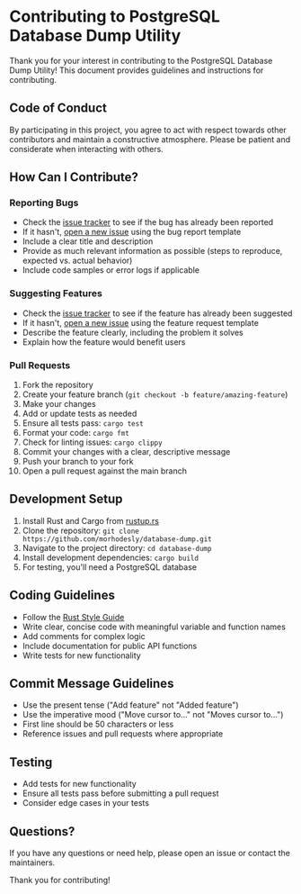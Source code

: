 # Contributing to PostgreSQL Database Dump Utility

Thank you for your interest in contributing to the PostgreSQL Database Dump Utility! This document provides guidelines and instructions for contributing.

## Code of Conduct

By participating in this project, you agree to act with respect towards other contributors and maintain a constructive atmosphere. Please be patient and considerate when interacting with others.

## How Can I Contribute?

### Reporting Bugs

- Check the [issue tracker](https://github.com/morhodesly/database-dump/issues) to see if the bug has already been reported
- If it hasn't, [open a new issue](https://github.com/morhodesly/database-dump/issues/new/choose) using the bug report template
- Include a clear title and description
- Provide as much relevant information as possible (steps to reproduce, expected vs. actual behavior)
- Include code samples or error logs if applicable

### Suggesting Features

- Check the [issue tracker](https://github.com/morhodesly/database-dump/issues) to see if the feature has already been suggested
- If it hasn't, [open a new issue](https://github.com/morhodesly/database-dump/issues/new/choose) using the feature request template
- Describe the feature clearly, including the problem it solves
- Explain how the feature would benefit users

### Pull Requests

1. Fork the repository
2. Create your feature branch (`git checkout -b feature/amazing-feature`)
3. Make your changes
4. Add or update tests as needed
5. Ensure all tests pass: `cargo test`
6. Format your code: `cargo fmt`
7. Check for linting issues: `cargo clippy`
8. Commit your changes with a clear, descriptive message
9. Push your branch to your fork
10. Open a pull request against the main branch

## Development Setup

1. Install Rust and Cargo from [rustup.rs](https://rustup.rs/)
2. Clone the repository: `git clone https://github.com/morhodesly/database-dump.git`
3. Navigate to the project directory: `cd database-dump`
4. Install development dependencies: `cargo build`
5. For testing, you'll need a PostgreSQL database

## Coding Guidelines

- Follow the [Rust Style Guide](https://github.com/rust-lang/rustfmt)
- Write clear, concise code with meaningful variable and function names
- Add comments for complex logic
- Include documentation for public API functions
- Write tests for new functionality

## Commit Message Guidelines

- Use the present tense ("Add feature" not "Added feature")
- Use the imperative mood ("Move cursor to..." not "Moves cursor to...")
- First line should be 50 characters or less
- Reference issues and pull requests where appropriate

## Testing

- Add tests for new functionality
- Ensure all tests pass before submitting a pull request
- Consider edge cases in your tests

## Questions?

If you have any questions or need help, please open an issue or contact the maintainers.

Thank you for contributing! 